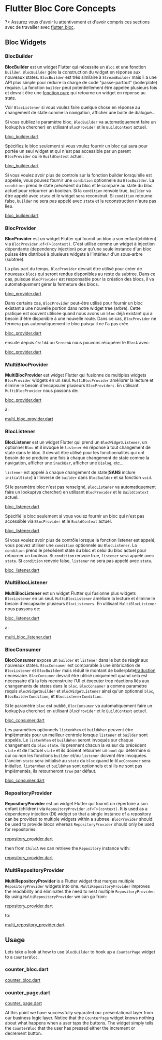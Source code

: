 # Flutter Bloc Core Concepts

?> Assurez vous d'avoir lu attentivement et d'avoir compris ces sections avec de travailler avec [flutter_bloc](https://pub.dev/packages/flutter_bloc).

## Bloc Widgets

### BlocBuilder

**BlocBuilder** est un widget Flutter qui nécessite un `Bloc` et une fonction `builder`. `BlocBuilder` gère la construction du widget en réponse aux nouveaux states. `BlocBuilder` est très similaire à `StreamBuilder` mais il a une API plus simple pour réduire la charge de code "passe-partout" (boilerplate) requise. La fonction `builder` peut potentiellement être appelée plusieurs fois et devrait être une [fonction pure](https://en.wikipedia.org/wiki/Pure_function) qui retourne un widget en réponse au state.

Voir `BlocListener` si vous voulez faire quelque chose en réponse au changement de state comme la navigation, afficher une boite de dialogue...

Si vous oubliez le paramètre bloc, `BlocBuilder` va automatiquement faire un lookup(va chercher) en utilisant `BlocProvider` et le `BuildContext` actuel.

[bloc_builder.dart](_snippets/flutter_bloc_core_concepts/bloc_builder.dart.md ':include')

Spécifiez le bloc seulement si vous voulez fournir un bloc qui aura pour portée un seul widget et qui n'est pas accessible par un parent `BlocProvider` ou le `BuildContext` actuel.

[bloc_builder.dart](_snippets/flutter_bloc_core_concepts/bloc_builder_explicit_bloc.dart.md ':include')

Si vous voulez avoir plus de controle sur la fonction builder lorsqu'elle est appelée, vous pouvez fournir une `condition` optionnelle au `BlocBuilder`. La `condition` prend le state précédent du bloc et le compare au state du bloc actuel pour retourner un boolean. Si la `condition` renvoie true, `builder` va être appelé avec `state` et le widget sera reconstruit. Si `condition` retourne false, `builder` ne sera pas appelé avec `state` et la reconstruction n'aura pas lieu.

[bloc_builder.dart](_snippets/flutter_bloc_core_concepts/bloc_builder_condition.dart.md ':include')

### BlocProvider

**BlocProvider** est un widget Flutter qui fournit un bloc a son enfant(children) via `BlocProvider.of<T>(context)`. C'est utilisé comme un widget à injection dépendante (dependency injection) pour qu'une seule instance d'un bloc puisse être distribué à plusieurs widgets à l'intérieur d'un sous-arbre (subtree).

La plus part du temps, `BlocProvider` devrait être utilisé pour créer de nouveaux `blocs` qui seront rendus disponibles au reste du subtree. Dans ce cas, puisque `BlocProvider` est responsable pour la création des blocs, il va automatiquement gérer la fermeture des blocs.

[bloc_provider.dart](_snippets/flutter_bloc_core_concepts/bloc_provider.dart.md ':include')

Dans certains cas, `BlocProvider` peut-être utilisé pour fournir un bloc existant a une nouvelle portion dans notre widget tree (arbre). Cette pratique est souvent utilisée quand nous avons un `bloc` déjà existant qui a besoin d'être disponible à une nouvelle route. Dans ce cas, `BlocProvider` ne fermera pas automatiquement le bloc puisqu'il ne l'a pas crée.

[bloc_provider.dart](_snippets/flutter_bloc_core_concepts/bloc_provider_value.dart.md ':include')

ensuite depuis `ChildA` ou `ScreenA` nous pouvons récupérer le `BlocA` avec:

[bloc_provider.dart](_snippets/flutter_bloc_core_concepts/bloc_provider_lookup.dart.md ':include')

### MultiBlocProvider

**MultiBlocProvider** est widget Flutter qui fusionne de multiples widgets `BlocProvider` widgets en un seul.
`MultiBlocProvider` améliorer la lecture et élimine le besoin d'encapsuler plusieurs `BlocProviders`.
En utilisant `MultiBlocProvider` nous passons de:

[bloc_provider.dart](_snippets/flutter_bloc_core_concepts/nested_bloc_provider.dart.md ':include')

à:

[multi_bloc_provider.dart](_snippets/flutter_bloc_core_concepts/multi_bloc_provider.dart.md ':include')

### BlocListener

**BlocListener** est un widget Flutter qui prend un `BlocWidgetListener`, un optionnel `Bloc` et il invoque le `listener` en réponse à tout changement de state dans le bloc. Il devrait être utilisé pour les fonctionnalités qui ont besoin de se produire une fois à chaque changement de state comme la navigation, afficher une `SnackBar`, afficher une `Dialog`, etc...

`listener` est appelé à chaque changement de state(**SANS** inclure `initialState`) à l'inverse de `builder` dans `BlocBuilder` et sa fonction `void`.

Si le paramètre bloc n'est pas renseigné, `BlocListener` va automatiquement faire un lookup(va chercher) en utilisant `BlocProvider` et le `BuildContext` actuel.

[bloc_listener.dart](_snippets/flutter_bloc_core_concepts/bloc_listener.dart.md ':include')

Spécifié le bloc seulement si vous voulez fournir un bloc qui n'est pas accessible via `BlocProvider` et le `BuildContext` actuel.

[bloc_listener.dart](_snippets/flutter_bloc_core_concepts/bloc_listener_explicit_bloc.dart.md ':include')

Si vous voulez avoir plus de contrôle lorsque la fonction listener est appelé, vous pouvez utiliser une `condition` optionnele au `BlocListener`. La `condition` prend le précédent state du bloc et celui du bloc actuel pour retourner un boolean. Si `condition` renvoie true, `listener` sera appelé avec `state`. Si `condition` renvoie false, `listener` ne sera pas appelé avec `state`.

[bloc_listener.dart](_snippets/flutter_bloc_core_concepts/bloc_listener_condition.dart.md ':include')

### MultiBlocListener

**MultiBlocListener** est un widget Flutter qui fusionne plus widgets `BlocListener` en un seul.
`MultiBlocListener` améliore la lecture et élimine le besoin d'encapsuler plusieurs `BlocListeners`.
En utilisant `MultiBlocListener` nous passons de:

[bloc_listener.dart](_snippets/flutter_bloc_core_concepts/nested_bloc_listener.dart.md ':include')

à:

[multi_bloc_listener.dart](_snippets/flutter_bloc_core_concepts/multi_bloc_listener.dart.md ':include')

### BlocConsumer

**BlocConsumer** expose un `builder` et `listener` dans le but de réagir aux nouveaux states. `BlocConsumer` est comparable à une imbrication de `BlocListener` et `BlocBuilder` mais réduit le montant de boilerplate[traduction](https://www.google.com/search?q=boilerplate+IT&rlz=1C1CHBF_frFR865FR865&oq=boilerp&aqs=chrome.0.69i59l2j69i57j0l5.46422j1j4&sourceid=chrome&ie=UTF-8) nécessaire. `BlocConsumer` devrait être utilisé uniquement quand cela est nécessaire d'à la fois reconstruire l'UI et éxecuter trop réactions liés aux changements de states dans le `bloc`. `BlocConsumer` a comme paramètre requis `BlocWidgetBuilder` et `BlocWidgetListener` ainsi qu'un optionnel `bloc`, `BlocBuilderCondition`, et `BlocListenerCondition`.

Si le paramètre `bloc` est oublié, `BlocConsumer` va automatiquement faire un lookup(va chercher) en utilisant `BlocProvider` et le `BuildContext` actuel.

[bloc_consumer.dart](_snippets/flutter_bloc_core_concepts/bloc_consumer.dart.md ':include')

Les paramètres optionnels `listenWhen` et `buildWhen` peuvent être implémentés pour un meilleur controle lorsque `listener` et `builder` sont appelés. Le `listenWhen` et `buildWhen` seront invoqués sur chaque changement du `bloc` `state`. Ils prennent chacun la valeur du précédent `state` et de l'actuel `state` et ils doivent retourner un `bool` qui détermine si oui ou non les fonctions `builder` et/ou `listener` doivent être invoquées. L'ancien `state` sera initialisé au `state` du `bloc` quand le `BlocConsumer` sera initialisé. `listenWhen` et `buildWhen` sont optionnels et si ils ne sont pas implémentés, ils retourneront `true` par défaut.

[bloc_consumer.dart](_snippets/flutter_bloc_core_concepts/bloc_consumer_condition.dart.md ':include')

### RepositoryProvider

**RepositoryProvider** est un widget Flutter qui fournit un répertoire a son enfant (children) via `RepositoryProvider.of<T>(context)`. It is used as a dependency injection (DI) widget so that a single instance of a repository can be provided to multiple widgets within a subtree. `BlocProvider` should be used to provide blocs whereas `RepositoryProvider` should only be used for repositories.

[repository_provider.dart](_snippets/flutter_bloc_core_concepts/repository_provider.dart.md ':include')

then from `ChildA` we can retrieve the `Repository` instance with:

[repository_provider.dart](_snippets/flutter_bloc_core_concepts/repository_provider_lookup.dart.md ':include')

### MultiRepositoryProvider

**MultiRepositoryProvider** is a Flutter widget that merges multiple `RepositoryProvider` widgets into one.
`MultiRepositoryProvider` improves the readability and eliminates the need to nest multiple `RepositoryProvider`.
By using `MultiRepositoryProvider` we can go from:

[repository_provider.dart](_snippets/flutter_bloc_core_concepts/nested_repository_provider.dart.md ':include')

to:

[multi_repository_provider.dart](_snippets/flutter_bloc_core_concepts/multi_repository_provider.dart.md ':include')

## Usage

Lets take a look at how to use `BlocBuilder` to hook up a `CounterPage` widget to a `CounterBloc`.

### counter_bloc.dart

[counter_bloc.dart](_snippets/flutter_bloc_core_concepts/counter_bloc.dart.md ':include')

### counter_page.dart

[counter_page.dart](_snippets/flutter_bloc_core_concepts/counter_page.dart.md ':include')

At this point we have successfully separated our presentational layer from our business logic layer. Notice that the `CounterPage` widget knows nothing about what happens when a user taps the buttons. The widget simply tells the `CounterBloc` that the user has pressed either the increment or decrement button.
